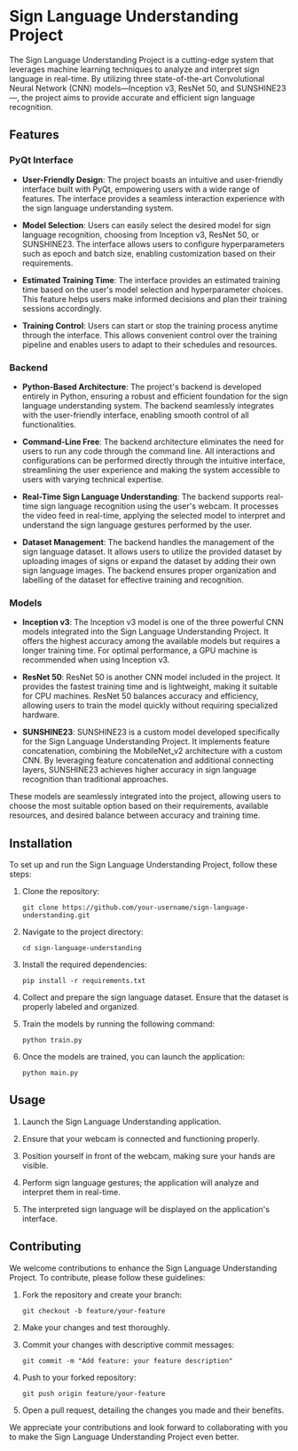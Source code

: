 # Sign Language Understanding Project

The Sign Language Understanding Project is a cutting-edge system that leverages machine learning techniques to analyze and interpret sign language in real-time. By utilizing three state-of-the-art Convolutional Neural Network (CNN) models—Inception v3, ResNet 50, and SUNSHINE23—, the project aims to provide accurate and efficient sign language recognition.

## Features

### PyQt Interface
- **User-Friendly Design**: The project boasts an intuitive and user-friendly interface built with PyQt, empowering users with a wide range of features. The interface provides a seamless interaction experience with the sign language understanding system.

- **Model Selection**: Users can easily select the desired model for sign language recognition, choosing from Inception v3, ResNet 50, or SUNSHINE23. The interface allows users to configure hyperparameters such as epoch and batch size, enabling customization based on their requirements.

- **Estimated Training Time**: The interface provides an estimated training time based on the user's model selection and hyperparameter choices. This feature helps users make informed decisions and plan their training sessions accordingly.

- **Training Control**: Users can start or stop the training process anytime through the interface. This allows convenient control over the training pipeline and enables users to adapt to their schedules and resources.

### Backend
- **Python-Based Architecture**: The project's backend is developed entirely in Python, ensuring a robust and efficient foundation for the sign language understanding system. The backend seamlessly integrates with the user-friendly interface, enabling smooth control of all functionalities.

- **Command-Line Free**: The backend architecture eliminates the need for users to run any code through the command line. All interactions and configurations can be performed directly through the intuitive interface, streamlining the user experience and making the system accessible to users with varying technical expertise.

- **Real-Time Sign Language Understanding**: The backend supports real-time sign language recognition using the user's webcam. It processes the video feed in real-time, applying the selected model to interpret and understand the sign language gestures performed by the user.

- **Dataset Management**: The backend handles the management of the sign language dataset. It allows users to utilize the provided dataset by uploading images of signs or expand the dataset by adding their own sign language images. The backend ensures proper organization and labelling of the dataset for effective training and recognition.

### Models
- **Inception v3**: The Inception v3 model is one of the three powerful CNN models integrated into the Sign Language Understanding Project. It offers the highest accuracy among the available models but requires a longer training time. For optimal performance, a GPU machine is recommended when using Inception v3.

- **ResNet 50**: ResNet 50 is another CNN model included in the project. It provides the fastest training time and is lightweight, making it suitable for CPU machines. ResNet 50 balances accuracy and efficiency, allowing users to train the model quickly without requiring specialized hardware.

- **SUNSHINE23**: SUNSHINE23 is a custom model developed specifically for the Sign Language Understanding Project. It implements feature concatenation, combining the MobileNet_v2 architecture with a custom CNN. By leveraging feature concatenation and additional connecting layers, SUNSHINE23 achieves higher accuracy in sign language recognition than traditional approaches.

These models are seamlessly integrated into the project, allowing users to choose the most suitable option based on their requirements, available resources, and desired balance between accuracy and training time.

## Installation

To set up and run the Sign Language Understanding Project, follow these steps:

1. Clone the repository:
   ```
   git clone https://github.com/your-username/sign-language-understanding.git
   ```

2. Navigate to the project directory:
   ```
   cd sign-language-understanding
   ```

3. Install the required dependencies:
   ```
   pip install -r requirements.txt
   ```

4. Collect and prepare the sign language dataset. Ensure that the dataset is properly labeled and organized.

5. Train the models by running the following command:
   ```
   python train.py
   ```

6. Once the models are trained, you can launch the application:
   ```
   python main.py
   ```

## Usage

1. Launch the Sign Language Understanding application.

2. Ensure that your webcam is connected and functioning properly.

3. Position yourself in front of the webcam, making sure your hands are visible.

4. Perform sign language gestures; the application will analyze and interpret them in real-time.

5. The interpreted sign language will be displayed on the application's interface.

## Contributing

We welcome contributions to enhance the Sign Language Understanding Project. To contribute, please follow these guidelines:

1. Fork the repository and create your branch:
   ```
   git checkout -b feature/your-feature
   ```

2. Make your changes and test thoroughly.

3. Commit your changes with descriptive commit messages:
   ```
   git commit -m "Add feature: your feature description"
   ```

4. Push to your forked repository:
   ```
   git push origin feature/your-feature
   ```

5. Open a pull request, detailing the changes you made and their benefits.

We appreciate your contributions and look forward to collaborating with you to make the Sign Language Understanding Project even better.
